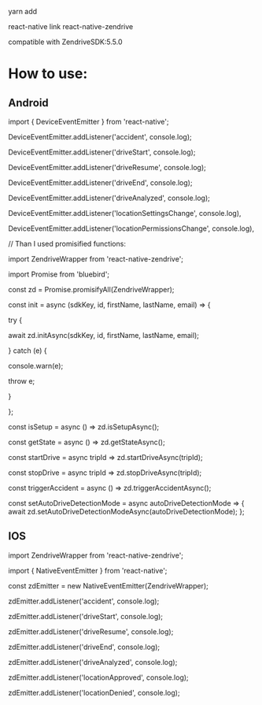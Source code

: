 
yarn add

react-native link react-native-zendrive

compatible with ZendriveSDK:5.5.0

#  How to use:

## Android

import { DeviceEventEmitter } from 'react-native';

DeviceEventEmitter.addListener('accident', console.log);

DeviceEventEmitter.addListener('driveStart', console.log);

DeviceEventEmitter.addListener('driveResume', console.log);

DeviceEventEmitter.addListener('driveEnd', console.log);

DeviceEventEmitter.addListener('driveAnalyzed', console.log);

DeviceEventEmitter.addListener('locationSettingsChange', console.log),

DeviceEventEmitter.addListener('locationPermissionsChange', console.log),


// Than I used promisified functions:

import ZendriveWrapper from 'react-native-zendrive';

import Promise from 'bluebird';

const zd = Promise.promisifyAll(ZendriveWrapper);

const init = async (sdkKey, id, firstName, lastName, email) => {

try {

await zd.initAsync(sdkKey, id, firstName, lastName, email);

  } catch (e) {

console.warn(e);

throw e;

  }

};

const isSetup = async () => zd.isSetupAsync();

const getState = async () => zd.getStateAsync();

const startDrive = async tripId => zd.startDriveAsync(tripId);

const stopDrive = async tripId => zd.stopDriveAsync(tripId);

const triggerAccident = async () => zd.triggerAccidentAsync();

const setAutoDriveDetectionMode = async autoDriveDetectionMode => {
  await zd.setAutoDriveDetectionModeAsync(autoDriveDetectionMode);
};

## IOS
import ZendriveWrapper from 'react-native-zendrive';

import { NativeEventEmitter } from 'react-native';

const zdEmitter = new NativeEventEmitter(ZendriveWrapper);

zdEmitter.addListener('accident', console.log);

zdEmitter.addListener('driveStart', console.log);

zdEmitter.addListener('driveResume', console.log);

zdEmitter.addListener('driveEnd', console.log);

zdEmitter.addListener('driveAnalyzed', console.log);

zdEmitter.addListener('locationApproved', console.log);

zdEmitter.addListener('locationDenied', console.log);




